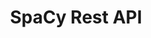 ---
title: SpaCy Rest API
solution: turing
github-url: https://github.com/openturing/turing-spacy-rest
description: SpaCy Rest API for Turing AI.
---